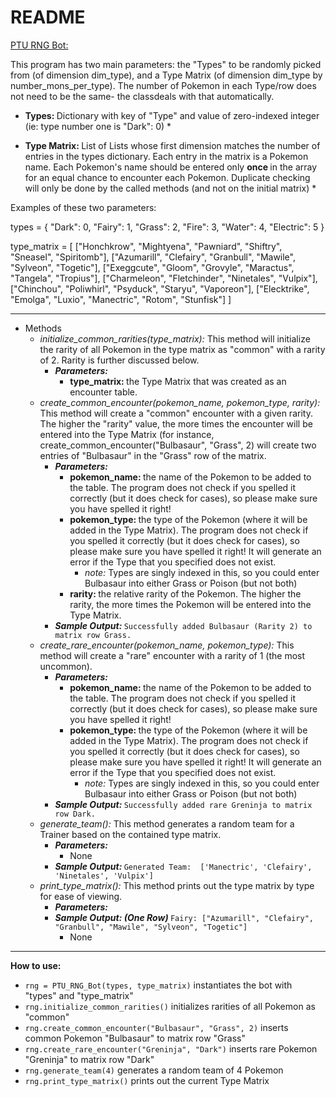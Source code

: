# README

<u>PTU RNG Bot:</u>

This program has two main parameters: the "Types" to be randomly picked from (of dimension dim_type), and a Type Matrix (of dimension dim_type by number_mons_per_type). The number of Pokemon in each Type/row does not need to be the same- the classdeals with that automatically.

* <b> Types: </b> Dictionary with key of "Type" and value of zero-indexed integer (ie: type number one is "Dark": 0) *

* <b> Type Matrix: </b> List of Lists whose first dimension matches the number of entries in the types dictionary. Each entry in the matrix is a Pokemon name. Each Pokemon's name should be entered only <b> once </b> in the array for an equal chance to encounter each Pokemon. Duplicate checking will only be done by the called methods (and not on the initial matrix) *

Examples of these two parameters:

types = {
    "Dark": 0, 
    "Fairy": 1, 
    "Grass": 2, 
    "Fire": 3, 
    "Water": 4, 
    "Electric": 5
}

type_matrix = [
["Honchkrow", "Mightyena", "Pawniard", "Shiftry", "Sneasel", "Spiritomb"], 
["Azumarill", "Clefairy", "Granbull", "Mawile", "Sylveon", "Togetic"], 
["Exeggcute", "Gloom", "Grovyle", "Maractus", "Tangela", "Tropius"],
["Charmeleon", "Fletchinder", "Ninetales", "Vulpix"], 
["Chinchou", "Poliwhirl", "Psyduck", "Staryu", "Vaporeon"],
["Elecktrike", "Emolga", "Luxio", "Manectric", "Rotom", "Stunfisk"] ]


**********************************************************************************************

- Methods
    - <i> initialize_common_rarities(type_matrix): </i> This method will initialize the rarity of all Pokemon in the type matrix as "common" with a rarity of 2. Rarity is further discussed below.
        - <b> <i> Parameters: </i> </b>
            - <b> type_matrix: </b> the Type Matrix that was created as an encounter table. 
    - <i> create_common_encounter(pokemon_name, pokemon_type, rarity): </i> This method will create a "common" encounter with a given rarity. The higher the "rarity" value, the more times the encounter will be entered into the Type Matrix (for instance, create_common_encounter("Bulbasaur", "Grass", 2) will create two entries of "Bulbasaur" in the "Grass" row of the matrix.
        - <b> <i> Parameters: </i> </b>
            - <b> pokemon_name: </b> the name of the Pokemon to be added to the table. The program does not check if you spelled it correctly (but it does check for cases), so please make sure you have spelled it right!
            - <b> pokemon_type: </b> the type of the Pokemon (where it will be added in the Type Matrix). The program does not check if you spelled it correctly (but it does check for cases), so please make sure you have spelled it right! It will generate an error if the Type that you specified does not exist.
                - *note:* Types are singly indexed in this, so you could enter Bulbasaur into either Grass or Poison (but not both)
            - <b> rarity: </b> the relative rarity of the Pokemon. The higher the rarity, the more times the Pokemon will be entered into the Type Matrix.
        - <b> <i> Sample Output: </i> </b> `Successfully added Bulbasaur (Rarity 2) to matrix row Grass.`
    - <i> create_rare_encounter(pokemon_name, pokemon_type): </i> This method will create a "rare" encounter with a rarity of 1 (the most uncommon). 
        - <b> <i> Parameters: </i> </b>
            - <b> pokemon_name: </b> the name of the Pokemon to be added to the table. The program does not check if you spelled it correctly (but it does check for cases), so please make sure you have spelled it right!
            - <b> pokemon_type: </b> the type of the Pokemon (where it will be added in the Type Matrix). The program does not check if you spelled it correctly (but it does check for cases), so please make sure you have spelled it right! It will generate an error if the Type that you specified does not exist.
                - *note:* Types are singly indexed in this, so you could enter Bulbasaur into either Grass or Poison (but not both)
        - <b> <i> Sample Output: </i> </b> `Successfully added rare Greninja to matrix row Dark.`
    - <i> generate_team(): </i> This method generates a random team for a Trainer based on the contained type matrix.
        - <b> <i> Parameters: </i> </b>
            - None
        - <b> <i> Sample Output: </i> </b> `Generated Team:  ['Manectric', 'Clefairy', 'Ninetales', 'Vulpix']`
    - <i> print_type_matrix(): </i> This method prints out the type matrix by type for ease of viewing.
        - <b> <i> Parameters: </i> </b>
        - <b> <i> Sample Output: (One Row) </i> </b>  `Fairy: ["Azumarill", "Clefairy", "Granbull", "Mawile", "Sylveon", "Togetic"]`
            - None
                
***********************

<b> How to use: </b>
- `rng = PTU_RNG_Bot(types, type_matrix)` instantiates the bot with "types" and "type_matrix"
- `rng.initialize_common_rarities()` initializes rarities of all Pokemon as "common"
- `rng.create_common_encounter("Bulbasaur", "Grass", 2)` inserts common Pokemon "Bulbasaur" to matrix row "Grass"
- `rng.create_rare_encounter("Greninja", "Dark")` inserts rare Pokemon "Greninja" to matrix row "Dark"
- `rng.generate_team(4)` generates a random team of 4 Pokemon
- `rng.print_type_matrix()` prints out the current Type Matrix